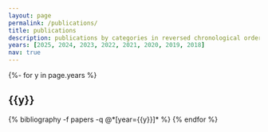 ```yaml
---
layout: page
permalink: /publications/
title: publications
description: publications by categories in reversed chronological order.
years: [2025, 2024, 2023, 2022, 2021, 2020, 2019, 2018]
nav: true
---
```

<!-- _pages/publications.md -->
<div class="publications">

{%- for y in page.years %}
  <h2 class="year">{{y}}</h2>
  {% bibliography -f papers -q @*[year={{y}}]* %}
{% endfor %}

</div>
